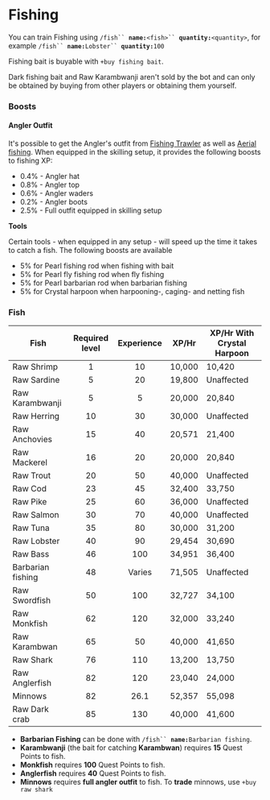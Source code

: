 # Fishing

You can train Fishing using `/fish`` `**`name:`**`<fish>`` `**`quantity:`**`<quantity>`, for example `/fish`` `**`name:`**`Lobster`` `**`quantity:`**`100`

Fishing bait is buyable with `+buy fishing bait`.

Dark fishing bait and Raw Karambwanji aren't sold by the bot and can only be obtained by buying from other players or obtaining them yourself.

### Boosts

#### Angler Outfit

It's possible to get the Angler's outfit from [Fishing Trawler](fishing-trawler.md) as well as [Aerial fishing](https://wiki.oldschool.gg/skills/fishing/aerial-fishing). When equipped in the skilling setup, it provides the following boosts to fishing XP:

* 0.4% - Angler hat
* 0.8% - Angler top
* 0.6% - Angler waders
* 0.2% - Angler boots
* 2.5% - Full outfit equipped in skilling setup

**Tools**

Certain tools - when equipped in any setup - will speed up the time it takes to catch a fish. The following boosts are available

* 5% for Pearl fishing rod when fishing with bait
* 5% for Pearl fly fishing rod when fly fishing
* 5% for Pearl barbarian rod when barbarian fishing
* 5% for Crystal harpoon when harpooning-, caging- and netting fish

### Fish

| **Fish**          | **Required level** | **Experience** | **XP/Hr** | **XP/Hr With Crystal Harpoon** |
| ----------------- | :----------------: | :------------: | :-------: | ------------------------------ |
| Raw Shrimp        |          1         |       10       |   10,000  | 10,420                         |
| Raw Sardine       |          5         |       20       |   19,800  | Unaffected                     |
| Raw Karambwanji   |          5         |        5       |   20,000  | 20,840                         |
| Raw Herring       |         10         |       30       |   30,000  | Unaffected                     |
| Raw Anchovies     |         15         |       40       |   20,571  | 21,400                         |
| Raw Mackerel      |         16         |       20       |   20,000  | 20,840                         |
| Raw Trout         |         20         |       50       |   40,000  | Unaffected                     |
| Raw Cod           |         23         |       45       |   32,400  | 33,750                         |
| Raw Pike          |         25         |       60       |   36,000  | Unaffected                     |
| Raw Salmon        |         30         |       70       |   40,000  | Unaffected                     |
| Raw Tuna          |         35         |       80       |   30,000  | 31,200                         |
| Raw Lobster       |         40         |       90       |   29,454  | 30,690                         |
| Raw Bass          |         46         |       100      |   34,951  | 36,400                         |
| Barbarian fishing |         48         |     Varies     |   71,505  | Unaffected                     |
| Raw Swordfish     |         50         |       100      |   32,727  | 34,100                         |
| Raw Monkfish      |         62         |       120      |   32,000  | 33,240                         |
| Raw Karambwan     |         65         |       50       |   40,000  | 41,650                         |
| Raw Shark         |         76         |       110      |   13,200  | 13,750                         |
| Raw Anglerfish    |         82         |       120      |   23,040  | 24,000                         |
| Minnows           |         82         |      26.1      |   52,357  | 55,098                         |
| Raw Dark crab     |         85         |       130      |   40,000  | 41,600                         |

* **Barbarian Fishing** can be done with `/fish`` `**`name:`**`Barbarian fishing`.
* **Karambwanji** (the bait for catching **Karambwan**) requires **15** Quest Points to fish.
* **Monkfish** requires **100** Quest Points to fish.
* **Anglerfish** requires **40** Quest Points to fish.
* **Minnows** requires **full angler outfit** to fish. To **trade** minnows, use `+buy raw shark`
